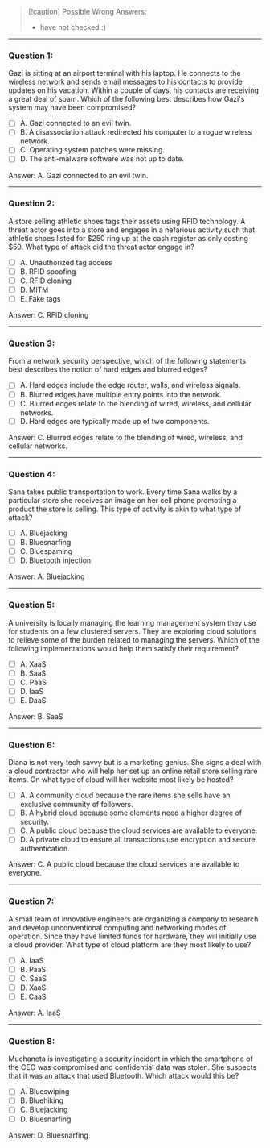 >[!caution] Possible Wrong Answers:
> - have not checked :)

---

### Question 1:

Gazi is sitting at an airport terminal with his laptop. He connects to the wireless network and sends email messages to his contacts to provide updates on his vacation. Within a couple of days, his contacts are receiving a great deal of spam. Which of the following best describes how Gazi's system may have been compromised?

- [ ] A. Gazi connected to an evil twin.
- [ ] B. A disassociation attack redirected his computer to a rogue wireless network.
- [ ] C. Operating system patches were missing.
- [ ] D. The anti-malware software was not up to date.

Answer: A. Gazi connected to an evil twin.

---

### Question 2:

A store selling athletic shoes tags their assets using RFID technology. A threat actor goes into a store and engages in a nefarious activity such that athletic shoes listed for $250 ring up at the cash register as only costing $50. What type of attack did the threat actor engage in?

- [ ] A. Unauthorized tag access
- [ ] B. RFID spoofing
- [ ] C. RFID cloning
- [ ] D. MITM
- [ ] E. Fake tags

Answer: C. RFID cloning

---

### Question 3:

From a network security perspective, which of the following statements best describes the notion of hard edges and blurred edges?

- [ ] A. Hard edges include the edge router, walls, and wireless signals.
- [ ] B. Blurred edges have multiple entry points into the network.
- [ ] C. Blurred edges relate to the blending of wired, wireless, and cellular networks.
- [ ] D. Hard edges are typically made up of two components.

Answer: C. Blurred edges relate to the blending of wired, wireless, and cellular networks.

---

### Question 4:

Sana takes public transportation to work. Every time Sana walks by a particular store she receives an image on her cell phone promoting a product the store is selling. This type of activity is akin to what type of attack?

- [ ] A. Bluejacking
- [ ] B. Bluesnarfing
- [ ] C. Bluespaming
- [ ] D. Bluetooth injection

Answer: A. Bluejacking

---

### Question 5:

A university is locally managing the learning management system they use for students on a few clustered servers. They are exploring cloud solutions to relieve some of the burden related to managing the servers. Which of the following implementations would help them satisfy their requirement?

- [ ] A. XaaS
- [ ] B. SaaS
- [ ] C. PaaS
- [ ] D. IaaS
- [ ] E. DaaS

Answer: B. SaaS

---

### Question 6:

Diana is not very tech savvy but is a marketing genius. She signs a deal with a cloud contractor who will help her set up an online retail store selling rare items. On what type of cloud will her website most likely be hosted?

- [ ] A. A community cloud because the rare items she sells have an exclusive community of followers.
- [ ] B. A hybrid cloud because some elements need a higher degree of security.
- [ ] C. A public cloud because the cloud services are available to everyone.
- [ ] D. A private cloud to ensure all transactions use encryption and secure authentication.

Answer: C. A public cloud because the cloud services are available to everyone.

---

### Question 7:

A small team of innovative engineers are organizing a company to research and develop unconventional computing and networking modes of operation. Since they have limited funds for hardware, they will initially use a cloud provider. What type of cloud platform are they most likely to use?

- [ ] A. IaaS
- [ ] B. PaaS
- [ ] C. SaaS
- [ ] D. XaaS
- [ ] E. CaaS

Answer: A. IaaS

---

### Question 8:

Muchaneta is investigating a security incident in which the smartphone of the CEO was compromised and confidential data was stolen. She suspects that it was an attack that used Bluetooth. Which attack would this be?

- [ ] A. Blueswiping
- [ ] B. Bluehiking
- [ ] C. Bluejacking
- [ ] D. Bluesnarfing

Answer: D. Bluesnarfing